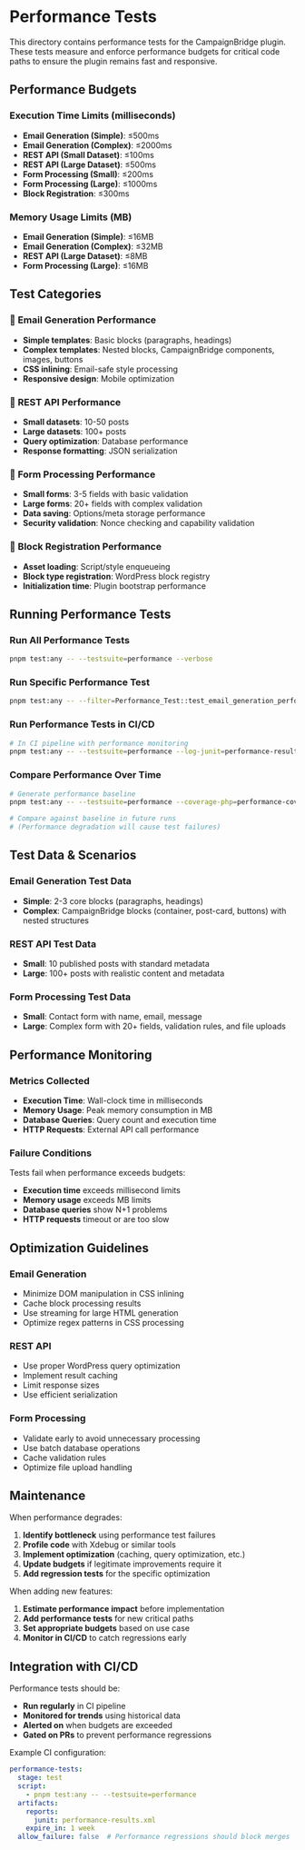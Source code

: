 # Performance Tests

This directory contains performance tests for the CampaignBridge plugin. These tests measure and enforce performance budgets for critical code paths to ensure the plugin remains fast and responsive.

## Performance Budgets

### Execution Time Limits (milliseconds)
- **Email Generation (Simple)**: ≤500ms
- **Email Generation (Complex)**: ≤2000ms
- **REST API (Small Dataset)**: ≤100ms
- **REST API (Large Dataset)**: ≤500ms
- **Form Processing (Small)**: ≤200ms
- **Form Processing (Large)**: ≤1000ms
- **Block Registration**: ≤300ms

### Memory Usage Limits (MB)
- **Email Generation (Simple)**: ≤16MB
- **Email Generation (Complex)**: ≤32MB
- **REST API (Large Dataset)**: ≤8MB
- **Form Processing (Large)**: ≤16MB

## Test Categories

### 📧 Email Generation Performance
- **Simple templates**: Basic blocks (paragraphs, headings)
- **Complex templates**: Nested blocks, CampaignBridge components, images, buttons
- **CSS inlining**: Email-safe style processing
- **Responsive design**: Mobile optimization

### 🔌 REST API Performance
- **Small datasets**: 10-50 posts
- **Large datasets**: 100+ posts
- **Query optimization**: Database performance
- **Response formatting**: JSON serialization

### 📝 Form Processing Performance
- **Small forms**: 3-5 fields with basic validation
- **Large forms**: 20+ fields with complex validation
- **Data saving**: Options/meta storage performance
- **Security validation**: Nonce checking and capability validation

### 🧱 Block Registration Performance
- **Asset loading**: Script/style enqueueing
- **Block type registration**: WordPress block registry
- **Initialization time**: Plugin bootstrap performance

## Running Performance Tests

### Run All Performance Tests
```bash
pnpm test:any -- --testsuite=performance --verbose
```

### Run Specific Performance Test
```bash
pnpm test:any -- --filter=Performance_Test::test_email_generation_performance_simple
```

### Run Performance Tests in CI/CD
```bash
# In CI pipeline with performance monitoring
pnpm test:any -- --testsuite=performance --log-junit=performance-results.xml
```

### Compare Performance Over Time
```bash
# Generate performance baseline
pnpm test:any -- --testsuite=performance --coverage-php=performance-coverage.php

# Compare against baseline in future runs
# (Performance degradation will cause test failures)
```

## Test Data & Scenarios

### Email Generation Test Data
- **Simple**: 2-3 core blocks (paragraphs, headings)
- **Complex**: CampaignBridge blocks (container, post-card, buttons) with nested structures

### REST API Test Data
- **Small**: 10 published posts with standard metadata
- **Large**: 100+ posts with realistic content and metadata

### Form Processing Test Data
- **Small**: Contact form with name, email, message
- **Large**: Complex form with 20+ fields, validation rules, and file uploads

## Performance Monitoring

### Metrics Collected
- **Execution Time**: Wall-clock time in milliseconds
- **Memory Usage**: Peak memory consumption in MB
- **Database Queries**: Query count and execution time
- **HTTP Requests**: External API call performance

### Failure Conditions
Tests fail when performance exceeds budgets:
- **Execution time** exceeds millisecond limits
- **Memory usage** exceeds MB limits
- **Database queries** show N+1 problems
- **HTTP requests** timeout or are too slow

## Optimization Guidelines

### Email Generation
- Minimize DOM manipulation in CSS inlining
- Cache block processing results
- Use streaming for large HTML generation
- Optimize regex patterns in CSS processing

### REST API
- Use proper WordPress query optimization
- Implement result caching
- Limit response sizes
- Use efficient serialization

### Form Processing
- Validate early to avoid unnecessary processing
- Use batch database operations
- Cache validation rules
- Optimize file upload handling

## Maintenance

When performance degrades:
1. **Identify bottleneck** using performance test failures
2. **Profile code** with Xdebug or similar tools
3. **Implement optimization** (caching, query optimization, etc.)
4. **Update budgets** if legitimate improvements require it
5. **Add regression tests** for the specific optimization

When adding new features:
1. **Estimate performance impact** before implementation
2. **Add performance tests** for new critical paths
3. **Set appropriate budgets** based on use case
4. **Monitor in CI/CD** to catch regressions early

## Integration with CI/CD

Performance tests should be:
- **Run regularly** in CI pipeline
- **Monitored for trends** using historical data
- **Alerted on** when budgets are exceeded
- **Gated on PRs** to prevent performance regressions

Example CI configuration:
```yaml
performance-tests:
  stage: test
  script:
    - pnpm test:any -- --testsuite=performance
  artifacts:
    reports:
      junit: performance-results.xml
    expire_in: 1 week
  allow_failure: false  # Performance regressions should block merges
```
